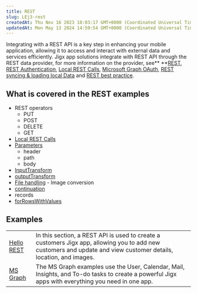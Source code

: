 ```yaml
---
title: REST
slug: LEj3-rest
createdAt: Thu Nov 16 2023 18:03:17 GMT+0000 (Coordinated Universal Time)
updatedAt: Mon May 13 2024 14:59:54 GMT+0000 (Coordinated Universal Time)
---
```


Integrating with a REST API is a key step in enhancing your mobile application, allowing it to access and interact with external data and services efficiently. Jigx app solutions integrate with REST API through the REST data provider, for more information on the provider, see** **[REST](), [REST Authentication](), [Local REST Calls](), [Microsoft Graph OAuth](), [REST syncing & loading local Data]() and [REST best practice]().

## What is covered in the REST examples

- REST operators
  - PUT
  - POST
  - DELETE
  - GET
- [Local REST Calls]()
- &#x20;[Parameters]()
  - header
  - path
  - body&#x20;
- [InputTransform]()
- [outputTransform]()
- [File handling]() - Image conversion
- [continuation]()
- records
- [forRowsWithValues]()

## Examples

|                                                         |                                                                                                                                                                   |
| ------------------------------------------------------- | ----------------------------------------------------------------------------------------------------------------------------------------------------------------- |
| [Hello REST](<./REST/Create an app using REST APIs.md>) | In this section, a REST API is used to create a customers Jigx app, allowing you to add new customers and update and view customer details, location, and images. |
| [MS Graph](<./REST/MS Graph.md>)                        | The MS Graph examples use the User, Calendar, Mail, Insights, and To-do tasks to create a powerful Jigx apps with everything you need in one app.                 |


